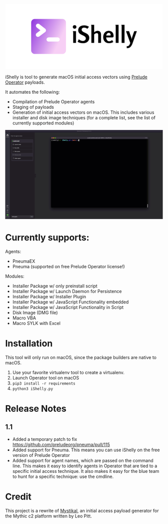 ![Logo](/assets/logo.png?raw=true)

iShelly is tool to generate macOS initial access vectors using [Prelude Operator](https://www.prelude.org/) payloads.

It automates the following:
- Compilation of Prelude Operator agents
- Staging of payloads
- Generation of initial access vectors on macOS. This includes various installer and disk image techniques (for a complete list, see the list of currently supported modules)

![iShellyDemo](/assets/iShelly.gif)

# Currently supports:

Agents:

- PneumaEX
- Pneuma (supported on free Prelude Operator license!)

Modules:

- Installer Package w/ only preinstall script
- Installer Package w/ Launch Daemon for Persistence
- Installer Package w/ Installer Plugin
- Installer Package w/ JavaScript Functionality embedded
- Installer Package w/ JavaScript Functionality in Script
- Disk Image (DMG file)
- Macro VBA
- Macro SYLK with Excel


# Installation

This tool will only run on macOS, since the package builders are native to macOS.

1. Use your favorite virtualenv tool to create a virtualenv.
2. Launch Operator tool on macOS
3. `pip3 install -r requirements`
4. `python3 iShelly.py`

# Release Notes

## 1.1
- Added a temporary patch to fix https://github.com/preludeorg/pneuma/pull/115
- Added support for Pneuma. This means you can use iShelly on the free version of Prelude Operator
- Added support for agent names, which are passed on the command line. This makes it easy to identify agents in Operator that are tied to a specific initial access technique. It also makes it easy for the blue team to hunt for a specific technique: use the cmdline.

# Credit

This project is a rewrite of [Mystikal](https://github.com/D00MFist/Mystikal), an initial access payload generator for the Mythic c2 platform written by Leo Pitt.
